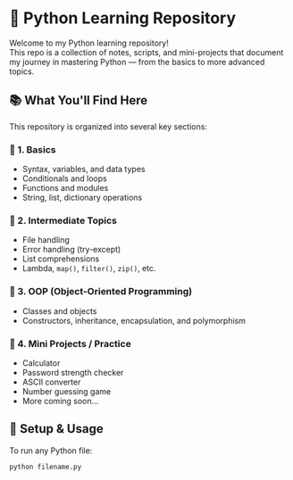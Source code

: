 # 🐍 Python Learning Repository

Welcome to my Python learning repository!  
This repo is a collection of notes, scripts, and mini-projects that document my journey in mastering Python — from the basics to more advanced topics.

## 📚 What You'll Find Here

This repository is organized into several key sections:

### 🧱 1. Basics
- Syntax, variables, and data types
- Conditionals and loops
- Functions and modules
- String, list, dictionary operations

### 🧮 2. Intermediate Topics
- File handling
- Error handling (try-except)
- List comprehensions
- Lambda, `map()`, `filter()`, `zip()`, etc.

### 🧰 3. OOP (Object-Oriented Programming)
- Classes and objects
- Constructors, inheritance, encapsulation, and polymorphism

### 🧪 4. Mini Projects / Practice
- Calculator
- Password strength checker
- ASCII converter
- Number guessing game
- More coming soon...

## 🔧 Setup & Usage

To run any Python file:

```bash
python filename.py
